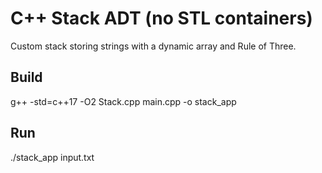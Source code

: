 # C++ Stack ADT (no STL containers)
Custom stack storing strings with a dynamic array and Rule of Three.

## Build
g++ -std=c++17 -O2 Stack.cpp main.cpp -o stack_app

## Run
./stack_app input.txt
